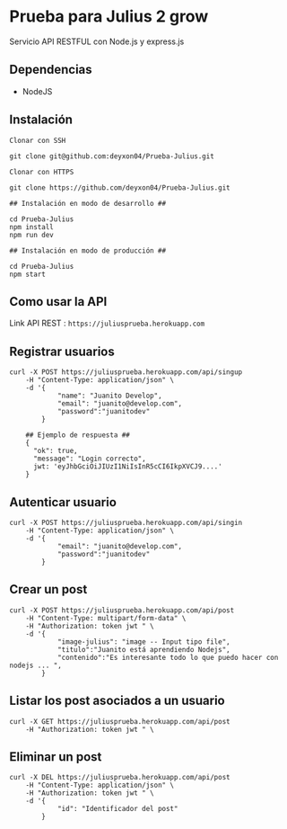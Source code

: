 # Prueba para Julius 2 grow

Servicio API RESTFUL con Node.js y express.js

## Dependencias

- NodeJS

## Instalación

```
Clonar con SSH

git clone git@github.com:deyxon04/Prueba-Julius.git

Clonar con HTTPS

git clone https://github.com/deyxon04/Prueba-Julius.git

## Instalación en modo de desarrollo ##

cd Prueba-Julius
npm install
npm run dev

## Instalación en modo de producción ##

cd Prueba-Julius
npm start

```

## Como usar la API

Link API REST : `https://juliusprueba.herokuapp.com`

## Registrar usuarios

```
curl -X POST https://juliusprueba.herokuapp.com/api/singup
    -H "Content-Type: application/json" \
    -d '{
            "name": "Juanito Develop",
            "email": "juanito@develop.com",
            "password":"juanitodev"
        }

    ## Ejemplo de respuesta ##
    {
      "ok": true,
      "message": "Login correcto",
      jwt: 'eyJhbGciOiJIUzI1NiIsInR5cCI6IkpXVCJ9....'
    }

```

## Autenticar usuario

```
curl -X POST https://juliusprueba.herokuapp.com/api/singin
    -H "Content-Type: application/json" \
    -d '{
            "email": "juanito@develop.com",
            "password":"juanitodev"
        }
```

## Crear un post

```
curl -X POST https://juliusprueba.herokuapp.com/api/post
    -H "Content-Type: multipart/form-data" \
    -H "Authorization: token jwt " \
    -d '{
            "image-julius": "image -- Input tipo file",
            "titulo":"Juanito está aprendiendo Nodejs",
            "contenido":"Es interesante todo lo que puedo hacer con nodejs ... ",
        }

```

## Listar los post asociados a un usuario

```
curl -X GET https://juliusprueba.herokuapp.com/api/post
    -H "Authorization: token jwt " \
```

## Eliminar un post

```
curl -X DEL https://juliusprueba.herokuapp.com/api/post
    -H "Content-Type: application/json" \
    -H "Authorization: token jwt " \
    -d '{
            "id": "Identificador del post"
        }
```

